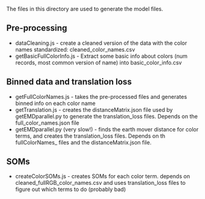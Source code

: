 The files in this directory are used to generate the model files.

## Pre-processing
* dataCleaning.js - create a cleaned version of the data with the color names standardized: cleaned_color_names.csv
* getBasicFullColorInfo.js - Extract some basic info about colors (num records, most common version of name) into basic_color_info.csv

## Binned data and translation loss
* getFullColorNames.js - takes the pre-processed files and generates binned info on each color name
* getTranslation.js - creates the distanceMatrix.json file used by getEMDparallel.py to generate the translation_loss files. Depends on the full_color_names.json file
* getEMDparallel.py (very slow!) - finds the earth mover distance for color terms, and creates the translation_loss files. Depends on th fullColorNames_ files and the distanceMatrix.json file.

## SOMs

* createColorSOMs.js - creates SOMs for each color term. depends on cleaned_fullRGB_color_names.csv and uses translation_loss files to figure out which terms to do (probably bad)
